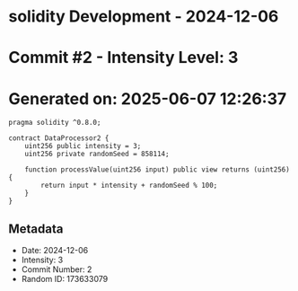 ﻿# solidity Development - 2024-12-06
# Commit #2 - Intensity Level: 3
# Generated on: 2025-06-07 12:26:37
```solidity
pragma solidity ^0.8.0;

contract DataProcessor2 {
    uint256 public intensity = 3;
    uint256 private randomSeed = 858114;

    function processValue(uint256 input) public view returns (uint256) {
        return input * intensity + randomSeed % 100;
    }
}
```
## Metadata
- Date: 2024-12-06
- Intensity: 3
- Commit Number: 2
- Random ID: 173633079
